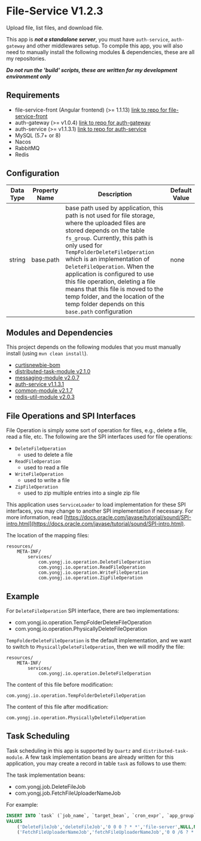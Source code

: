 # File-Service V1.2.3

Upload file, list files, and download file.

This app is ***not a standalone server***, you must have `auth-service`, `auth-gateway` and other middlewares setup. To compile this app, you will also need to manually install the following modules & dependencies, these are all my repositories.

***Do not run the 'build' scripts, these are written for my development environment only***

## Requirements 

- file-service-front (Angular frontend) (>= 1.1.13) [link to repo for file-service-front](https://github.com/CurtisNewbie/file-service-front/releases/tag/v1.1.13)
- auth-gateway (>= v1.0.4) [link to repo for auth-gateway](https://github.com/CurtisNewbie/auth-gateway/releases/tag/v1.0.4)
- auth-service (>= v1.1.3.1) [link to repo for auth-service](https://github.com/CurtisNewbie/auth-service/releases/tag/v1.1.3.1)
- MySQL (5.7+ or 8)
- Nacos 
- RabbitMQ
- Redis

## Configuration

Data Type | Property Name | Description | Default Value
----------|---------------|-------------|---------------
string | base.path | base path used by application, this path is not used for file storage, where the uploaded files are stored depends on the table `fs_group`. Currently, this path is only used for `TempFolderDeleteFileOperation` which is an implementation of `DeleteFileOperation`. When the application is configured to use this file operation, deleting a file means that this file is moved to the temp folder, and the location of the temp folder depends on this `base.path` configuration | none

## Modules and Dependencies

This project depends on the following modules that you must manually install (using `mvn clean install`).

- [curtisnewbie-bom](https://github.com/CurtisNewbie/curtisnewbie-bom)
- [distributed-task-module v2.1.0](https://github.com/CurtisNewbie/distributed-task-module/tree/v2.1.0)
- [messaging-module v2.0.7](https://github.com/CurtisNewbie/messaging-module/tree/v2.0.7)
- [auth-service v1.1.3.1](https://github.com/curtisnewbie/auth-service/tree/v1.1.3.1)
- [common-module v2.1.7](https://github.com/CurtisNewbie/common-module/tree/v2.1.7)
- [redis-util-module v2.0.3](https://github.com/CurtisNewbie/redis-util-module/tree/v2.0.3)


## File Operations and SPI Interfaces

File Operation is simply some sort of operation for files, e.g., delete a file, read a file, etc. The following are the SPI interfaces used for file operations:

- `DeleteFileOperation`
    - used to delete a file
- `ReadFileOperation`
    - used to read a file
- `WriteFileOperation`
    - used to write a file
- `ZipFileOperation`
    - used to zip multiple entries into a single zip file

This application uses `ServiceLoader` to load implementation for these SPI interfaces, you may change to another SPI implementation if necessary. For more information, read [https://docs.oracle.com/javase/tutorial/sound/SPI-intro.html](https://docs.oracle.com/javase/tutorial/sound/SPI-intro.html).

The location of the mapping files:

```
resources/
    META-INF/
        services/
            com.yongj.io.operation.DeleteFileOperation
            com.yongj.io.operation.ReadFileOperation
            com.yongj.io.operation.WriteFileOperation
            com.yongj.io.operation.ZipFileOperation
```

## Example

For `DeleteFileOperation` SPI interface, there are two implementations:

- com.yongj.io.operation.TempFolderDeleteFileOperation 
- com.yongj.io.operation.PhysicallyDeleteFileOperation

`TempFolderDeleteFileOperation` is the default implementation, and we want to switch to `PhysicallyDeleteFileOperation`, then we will modify the file:

```
resources/
    META-INF/
        services/
            com.yongj.io.operation.DeleteFileOperation
```

The content of this file before modification:

```
com.yongj.io.operation.TempFolderDeleteFileOperation
```

The content of this file after modification:

```
com.yongj.io.operation.PhysicallyDeleteFileOperation
```

## Task Scheduling  

Task scheduling in this app is supported by `Quartz` and `distributed-task-module`. A few task implementation beans are already written for this application, you may create a record in table `task` as follows to use them: 

The task implementation beans: 

- com.yongj.job.DeleteFileJob
- com.yongj.job.FetchFileUploaderNameJob

For example:

```sql
INSERT INTO `task` (`job_name`, `target_bean`, `cron_expr`, `app_group`, `last_run_start_time`, `last_run_end_time`, `last_run_by`, `last_run_result`, `enabled`, `concurrent_enabled`, `update_date`, `update_by`) 
VALUES 
    ('DeleteFileJob','deleteFileJob','0 0 0 ? * *','file-server',NULL,NULL,'','',1,0,CURRENT_TIMESTAMP,''),
    ('FetchFileUploaderNameJob','fetchFileUploaderNameJob','0 0 /6 ? * *','file-server',NULL,NULL,'','',0,0,CURRENT_TIMESTAMP,'');
```
    



